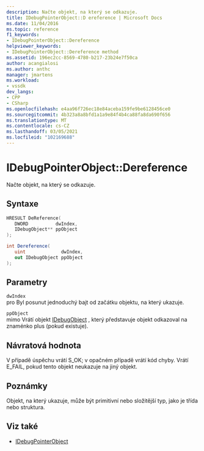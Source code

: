 ```yaml
---
description: Načte objekt, na který se odkazuje.
title: IDebugPointerObject::D ereference | Microsoft Docs
ms.date: 11/04/2016
ms.topic: reference
f1_keywords:
- IDebugPointerObject::Dereference
helpviewer_keywords:
- IDebugPointerObject::Dereference method
ms.assetid: 196ec2cc-8569-4780-b217-23b24e7f50ca
author: acangialosi
ms.author: anthc
manager: jmartens
ms.workload:
- vssdk
dev_langs:
- CPP
- CSharp
ms.openlocfilehash: e4aa96f726ec18e84aceba159fe9be6128456ce0
ms.sourcegitcommit: 4b323a8a8bfd1a1a9e84f4b4ca88fa8da690f656
ms.translationtype: MT
ms.contentlocale: cs-CZ
ms.lasthandoff: 03/05/2021
ms.locfileid: "102169688"
---
```

# <a name="idebugpointerobjectdereference"></a>IDebugPointerObject::Dereference
Načte objekt, na který se odkazuje.

## <a name="syntax"></a>Syntaxe

```cpp
HRESULT DeReference( 
   DWORD          dwIndex,
   IDebugObject** ppObject
);
```

```csharp
int Dereference(
   uint             dwIndex,
   out IDebugObject ppObject
);
```

## <a name="parameters"></a>Parametry
`dwIndex`\
pro Byl posunut jednoduchý bajt od začátku objektu, na který ukazuje.

`ppObject`\
mimo Vrátí objekt [IDebugObject](../../../extensibility/debugger/reference/idebugobject.md) , který představuje objekt odkazoval na znaménko plus (pokud existuje).

## <a name="return-value"></a>Návratová hodnota
 V případě úspěchu vrátí S_OK; v opačném případě vrátí kód chyby. Vrátí E_FAIL, pokud tento objekt neukazuje na jiný objekt.

## <a name="remarks"></a>Poznámky
 Objekt, na který ukazuje, může být primitivní nebo složitější typ, jako je třída nebo struktura.

## <a name="see-also"></a>Viz také
- [IDebugPointerObject](../../../extensibility/debugger/reference/idebugpointerobject.md)
